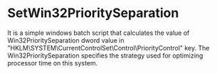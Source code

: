 # SetWin32PrioritySeparation

It is a simple windows batch script that calculates the value of Win32PrioritySeparation dword value in "HKLM\SYSTEM\CurrentControlSet\Control\PriorityControl" key.
The Win32PrioritySeparation specifies the strategy used for optimizing processor time on this system.

